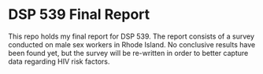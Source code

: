 # DSP 539 Final Report

This repo holds my final report for DSP 539. The report consists of a survey
conducted on male sex workers in Rhode Island. No conclusive results have
been found yet, but the survey will be re-written in order to better 
capture data regarding HIV risk factors.
